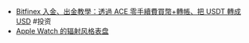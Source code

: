 - [Bitfinex 入金、出金教學：透過 ACE 零手續費買幣+轉帳、把 USDT 轉成 USD](https://www.rayskyinvest.com/73833/bitfinex-deposit-withdraw#%E5%A6%82%E4%BD%95%E6%8A%8A%E5%B9%A3%E6%8F%9B%E6%88%90-USD%EF%BC%9F) #投资
- [Apple Watch 的辐射风格表盘](https://apps.apple.com/cn/app/clockology/id1456386228)